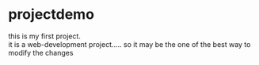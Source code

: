 # projectdemo
this is my first project.
<br>
it is a web-development project.....
so it may be the one of the best way to modify the changes